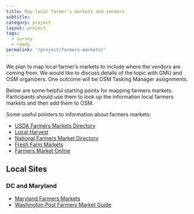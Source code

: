 ```yaml
---
title: Map local farmer’s markets and vendors
subtitle: 
category: project
layout: project
tags:
  - survey
  - ready
permalink: '/project/farmers-markets/'
---
```


We plan to map local farmer’s markets to include where the vendors are coming from.  We would like to discuss details of the topic with GMU and OSM organizers.  One outcome will be OSM Tasking Manager assignments.
 
Below are some helpful starting points for mapping farmers markets. Participants should use them to look up the information local farmers markets and then add them to OSM. 

Some useful pointers to information about farmers markets: 
<ul>
<li><a href="http://search.ams.usda.gov/farmersmarkets/">USDA Farmers Markets Directory</a></li> 
<li><a href="http://www.localharvest.org/">Local Harvest</a></li>
<li><a href="http://nfmd.org/">National Farmers Market Directory</a></li>
<li><a href="http://www.freshfarmmarkets.org/">Fresh Farm Markets</a></li>
<li><a href="http://www.farmersmarketonline.com/index.htm">Farmers Market Online</a></li>
</ul>

## Local Sites
### DC and Maryland

<ul>
<li><a href="http://marylandsbest.net/">Maryland Farmers Markets</a></li>
<li><a href="http://www.washingtonpost.com/wp-srv/special/lifestyle/dc-farmers-markets-interactive-map/">Washington Post Farmers Market Guide</a>
</ul>
